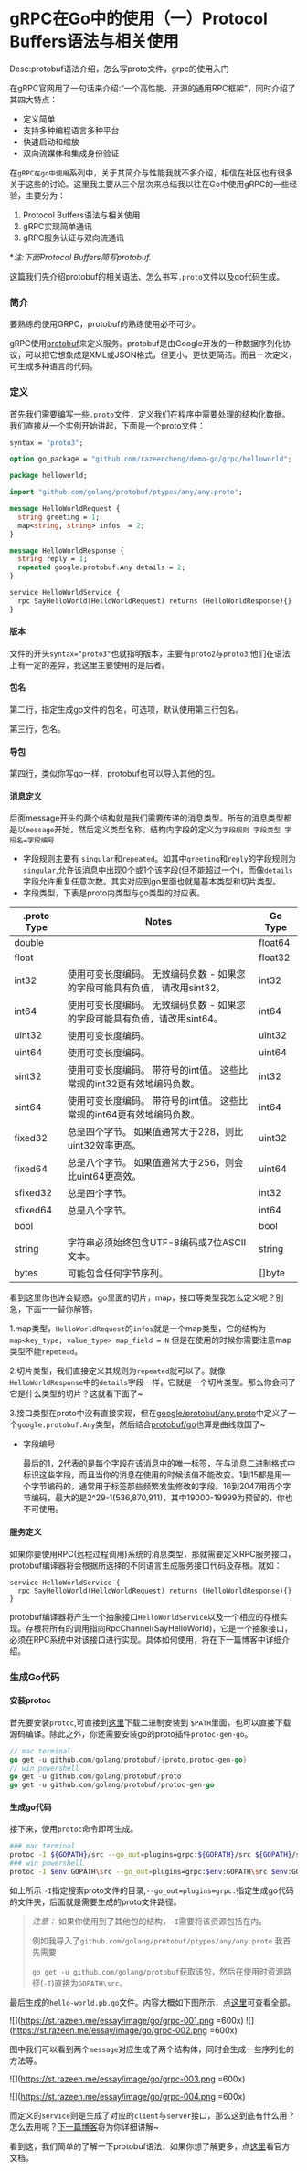 # gRPC在Go中的使用（一）Protocol Buffers语法与相关使用

Desc:protobuf语法介绍，怎么写proto文件，grpc的使用入门

在gRPC官网用了一句话来介绍:“一个高性能、开源的通用RPC框架”，同时介绍了其四大特点：

* 定义简单
* 支持多种编程语言多种平台
* 快速启动和缩放
* 双向流媒体和集成身份验证 

<!--more-->

在`gRPC在go中使用`系列中，关于其简介与性能我就不多介绍，相信在社区也有很多关于这些的讨论。这里我主要从三个层次来总结我以往在Go中使用gRPC的一些经验，主要分为：

1. Protocol Buffers语法与相关使用
2. gRPC实现简单通讯
3. gRPC服务认证与双向流通讯

**注:下面Protocol Buffers简写protobuf.*


这篇我们先介绍protobuf的相关语法、怎么书写`.proto`文件以及go代码生成。

### 简介

要熟练的使用GRPC，protobuf的熟练使用必不可少。

gRPC使用[protobuf](https://github.com/google/protobuf)来定义服务。protobuf是由Google开发的一种数据序列化协议，可以把它想象成是XML或JSON格式，但更小，更快更简洁。而且一次定义，可生成多种语言的代码。

### 定义

首先我们需要编写一些`.proto`文件，定义我们在程序中需要处理的结构化数据。我们直接从一个实例开始讲起，下面是一个proto文件：


``` protobuf
syntax = "proto3";

option go_package = "github.com/razeencheng/demo-go/grpc/helloworld";

package helloworld;

import "github.com/golang/protobuf/ptypes/any/any.proto";

message HelloWorldRequest {
  string greeting = 1;
  map<string, string> infos  = 2;
}

message HelloWorldResponse {
  string reply = 1;
  repeated google.protobuf.Any details = 2;
}

service HelloWorldService {
  rpc SayHelloWorld(HelloWorldRequest) returns (HelloWorldResponse){}
}
```


#### 版本 

文件的开头`syntax="proto3"`也就指明版本，主要有`proto2`与`proto3`,他们在语法上有一定的差异，我这里主要使用的是后者。

#### 包名

第二行，指定生成go文件的包名，可选项，默认使用第三行包名。

第三行，包名。

#### 导包

第四行，类似你写go一样，protobuf也可以导入其他的包。

#### 消息定义

后面message开头的两个结构就是我们需要传递的消息类型。所有的消息类型都是以`message`开始，然后定义类型名称。结构内字段的定义为`字段规则 字段类型 字段名=字段编号`

- 字段规则主要有 `singular`和`repeated`。如其中`greeting`和`reply`的字段规则为`singular`,允许该消息中出现0个或1个该字段(但不能超过一个)，而像`details`字段允许重复任意次数。其实对应到go里面也就是基本类型和切片类型。
- 字段类型，下表是proto内类型与go类型的对应表。

| .proto Type | Notes                                                        | Go Type |
| ----------- | ------------------------------------------------------------ | ------- |
| double      |                                                              | float64 |
| float       |                                                              | float32 |
| int32       | 使用可变长度编码。 无效编码负数 - 如果您的字段可能具有负值， 请改用sint32。 | int32   |
| int64       | 使用可变长度编码。 无效编码负数 - 如果您的字段可能具有负值，请改用sint64。 | int64   |
| uint32      | 使用可变长度编码。                                           | uint32  |
| uint64      | 使用可变长度编码。                                           | uint64  |
| sint32      | 使用可变长度编码。 带符号的int值。 这些比常规的int32更有效地编码负数。 | int32   |
| sint64      | 使用可变长度编码。 带符号的int值。 这些比常规的int64更有效地编码负数。 | int64   |
| fixed32     | 总是四个字节。 如果值通常大于228，则比uint32效率更高。       | uint32  |
| fixed64     | 总是八个字节。 如果值通常大于256，则会比uint64更高效。       | uint64  |
| sfixed32    | 总是四个字节。                                               | int32   |
| sfixed64    | 总是八个字节。                                               | int64   |
| bool        |                                                              | bool    |
| string      | 字符串必须始终包含UTF-8编码或7位ASCII文本。                  | string  |
| bytes       | 可能包含任何字节序列。                                       | []byte  |

看到这里你也许会疑惑，go里面的切片，map，接口等类型我怎么定义呢？别急，下面一一替你解答。

1.map类型，`HelloWorldRequest`的`infos`就是一个map类型，它的结构为`map<key_type, value_type> map_field = N`  但是在使用的时候你需要注意map类型不能`repetead`。

2.切片类型，我们直接定义其规则为`repeated`就可以了。就像`HelloWorldResponse`中的`details`字段一样，它就是一个切片类型。那么你会问了它是什么类型的切片？这就看下面了~

3.接口类型在proto中没有直接实现，但在[google/protobuf/any.proto](https://github.com/golang/protobuf/blob/master/ptypes/any/any.proto)中定义了一个`google.protobuf.Any`类型，然后结合[protobuf/go](https://github.com/golang/protobuf/blob/master/ptypes/any.go)也算是曲线救国了~

- 字段编号

  最后的1，2代表的是每个字段在该消息中的唯一标签，在与消息二进制格式中标识这些字段，而且当你的消息在使用的时候该值不能改变。1到15都是用一个字节编码的，通常用于标签那些频繁发生修改的字段。16到2047用两个字节编码，最大的是2^29-1(536,870,911)，其中19000-19999为预留的，你也不可使用。



#### 服务定义

如果你要使用RPC(远程过程调用)系统的消息类型，那就需要定义RPC服务接口，protobuf编译器将会根据所选择的不同语言生成服务接口代码及存根。就如：

```
service HelloWorldService {
  rpc SayHelloWorld(HelloWorldRequest) returns (HelloWorldResponse){}
}
```

protobuf编译器将产生一个抽象接口`HelloWorldService`以及一个相应的存根实现。存根将所有的调用指向RpcChannel(SayHelloWorld)，它是一个抽象接口，必须在RPC系统中对该接口进行实现。具体如何使用，将在下一篇博客中详细介绍。


### 生成Go代码

#### 安装protoc

首先要安装`protoc`,可直接到[这里](https://github.com/google/protobuf/releases/tag/v3.0.0)下载二进制安装到 `$PATH`里面，也可以直接下载源码编译。除此之外，你还需要安装go的proto插件`protoc-gen-go`。

```Go
// mac terminal
go get -u github.com/golang/protobuf/{proto,protoc-gen-go}
// win powershell
go get -u github.com/golang/protobuf/proto
go get -u github.com/golang/protobuf/protoc-gen-go
```

#### 生成go代码

接下来，使用`protoc`命令即可生成。

```Bash
### mac terminal
protoc -I ${GOPATH}/src --go_out=plugins=grpc:${GOPATH}/src ${GOPATH}/src/github.com/razeencheng/demo-go/grpc/helloworld/hello_world.proto
### win powershell
protoc -I $env:GOPATH\src --go_out=plugins=grpc:$env:GOPATH\src $env:GOPATH\src\github.com\razeencheng\demo-go\grpc\helloworld\hello_world.proto
```

如上所示 `-I`指定搜索proto文件的目录,`--go_out=plugins=grpc:`指定生成go代码的文件夹，后面就是需要生成的proto文件路径。

>  *注意：* 如果你使用到了其他包的结构，`-I`需要将该资源包括在内。
>
> 例如我导入了`github.com/golang/protobuf/ptypes/any/any.proto` 我首先需要
>
> `go get -u github.com/golang/protobuf`获取该包，然后在使用时资源路径(`-I`)直接为`GOPATH\src`。

最后生成的`hello-world.pb.go`文件。内容大概如下图所示，点[这里](https://github.com/razeencheng/demo-go/blob/master/grpc/helloworld/hello_world.pb.go)可查看全部。

![](https://st.razeen.me/essay/image/go/grpc-001.png =600x)
![](https://st.razeen.me/essay/image/go/grpc-002.png =600x)

图中我们可以看到两个`message`对应生成了两个结构体，同时会生成一些序列化的方法等。

![](https://st.razeen.me/essay/image/go/grpc-003.png =600x)

![](https://st.razeen.me/essay/image/go/grpc-004.png =600x)

而定义的`service`则是生成了对应的`client`与`server`接口，那么这到底有什么用？怎么去用呢？[下一篇博客](https://razeen.me/post/how-to-use-grpc-in-golang-02.html)将为你详细讲解~


看到这，我们简单的了解一下protobuf语法，如果你想了解更多，点[这里](https://developers.google.com/protocol-buffers/docs/proto3)看官方文档。